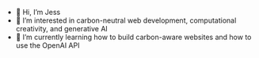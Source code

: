 - 👋 Hi, I’m Jess
- 👀 I’m interested in carbon-neutral web development, computational creativity, and generative AI
- 🌱 I’m currently learning how to build carbon-aware websites and how to use the OpenAI API

<!---
jesscrees/jesscrees is a ✨ special ✨ repository because its `README.md` (this file) appears on your GitHub profile.
You can click the Preview link to take a look at your changes.
--->
